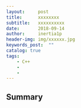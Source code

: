 ```yaml
---
layout:     post
title:      xxxxxxxx
subtitle:   xxxxxxxxxx
date:       2018-09-14
author:     inertia1p
header-img: img/xxxxxx.jpg
keywords_post:  ""
catalog: true
tags:
    - C++
    -
    -
---
```


## Summary
